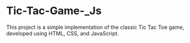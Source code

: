 # Tic-Tac-Game-_Js
This project is a simple implementation of the classic Tic Tac Toe game, developed using HTML, CSS, and JavaScript.
